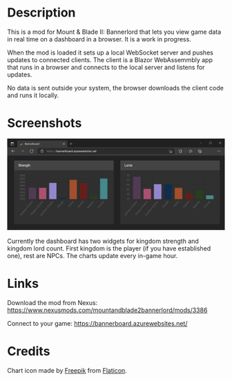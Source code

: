 # Description

This is a mod for Mount &amp; Blade II: Bannerlord that lets you view game data in real time on a dashboard in a browser. It is a work in progress.

When the mod is loaded it sets up a local WebSocket server and pushes updates to connected clients.
The client is a Blazor WebAssemmbly app that runs in a browser and connects to the local server and listens for updates.

No data is sent outside your system, the browser downloads the client code and runs it locally.

# Screenshots

![Dashboard](screenshots/dashboard.png)

Currently the dashboard has two widgets for kingdom strength and kingdom lord count. First kingdom is the player (if you have established one), rest are NPCs. The charts update every in-game hour.

# Links

Download the mod from Nexus: https://www.nexusmods.com/mountandblade2bannerlord/mods/3386

Connect to your game: https://bannerboard.azurewebsites.net/

# Credits

Chart icon made by [Freepik](https://www.flaticon.com/authors/freepik) from [Flaticon](https://www.flaticon.com/).
